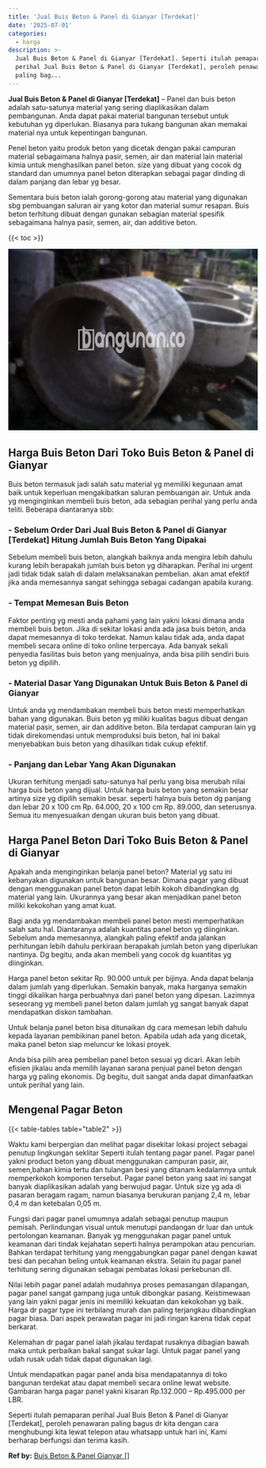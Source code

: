 ```yaml
---
title: 'Jual Buis Beton & Panel di Gianyar [Terdekat]'
date: '2025-07-01'
categories:
  - harga
description: >-
  Jual Buis Beton & Panel di Gianyar [Terdekat]. Seperti itulah pemaparan
  perihal Jual Buis Beton & Panel di Gianyar [Terdekat], peroleh penawaran
  paling bag...
---
```


**Jual Buis Beton & Panel di Gianyar \[Terdekat\]** – Panel dan buis beton adalah satu-satunya material yang sering diaplikasikan dalam pembangunan. Anda dapat pakai material bangunan tersebut untuk kebutuhan yg diperlukan. Biasanya para tukang bangunan akan memakai material nya untuk kepentingan bangunan.

Penel beton yaitu produk beton yang dicetak dengan pakai campuran material sebagaimana halnya pasir, semen, air dan material lain material kimia untuk menghasilkan panel beton. size yang dibuat yang cocok dg standard dan umumnya panel beton diterapkan sebagai pagar dinding di dalam panjang dan lebar yg besar.

Sementara buis beton ialah gorong-gorong atau material yang digunakan sbg pembuangan saluran air yang kotor dan material sumur resapan. Buis beton terhitung dibuat dengan gunakan sebagian material spesifik sebagaimana halnya pasir, semen, air, dan additive beton.

{{< toc >}}

![Jual Buis Beton & Panel di Gianyar [Terdekat]](/images/jual-panel-buis-beton-murah-32.png)

## Harga Buis Beton Dari Toko Buis Beton & Panel di Gianyar

Buis beton termasuk jadi salah satu material yg memiliki kegunaan amat baik untuk keperluan mengakibatkan saluran pembuangan air. Untuk anda yg menginginkan membeli buis beton, ada sebagian perihal yang perlu anda teliti. Beberapa diantaranya sbb:

### \- Sebelum Order Dari Jual Buis Beton & Panel di Gianyar \[Terdekat\] Hitung Jumlah Buis Beton Yang Dipakai

Sebelum membeli buis beton, alangkah baiknya anda mengira lebih dahulu kurang lebih berapakah jumlah buis beton yg diharapkan. Perihal ini urgent jadi tidak tidak salah di dalam melaksanakan pembelian. akan amat efektif jika anda memesannya sangat sehingga sebagai cadangan apabila kurang.

### \- Tempat Memesan Buis Beton

Faktor penting yg mesti anda pahami yang lain yakni lokasi dimana anda membeli buis beton. Jika di sekitar lokasi anda ada jasa buis beton, anda dapat memesannya di toko terdekat. Namun kalau tidak ada, anda dapat membeli secara online di toko online terpercaya. Ada banyak sekali penyedia fasilitas buis beton yang menjualnya, anda bisa pilih sendiri buis beton yg dipilih.

### \- Material Dasar Yang Digunakan Untuk Buis Beton & Panel di Gianyar

Untuk anda yg mendambakan membeli buis beton mesti memperhatikan bahan yang digunakan. Buis beton yg miliki kualitas bagus dibuat dengan material pasir, semen, air dan additive beton. Bila terdapat campuran lain yg tidak direkomendasi untuk memproduksi buis beton, hal ini bakal menyebabkan buis beton yang dihasilkan tidak cukup efektif.

### \- Panjang dan Lebar Yang Akan Digunakan

Ukuran terhitung menjadi satu-satunya hal perlu yang bisa merubah nilai harga buis beton yang dijual. Untuk harga buis beton yang semakin besar artinya size yg dipilih semakin besar. seperti halnya buis beton dg panjang dan lebar 20 x 100 cm Rp. 64.000, 20 x 100 cm Rp. 89.000, dan seterusnya. Semua itu menyesuaikan dengan ukuran buis beton yang dibuat.

## Harga Panel Beton Dari Toko Buis Beton & Panel di Gianyar

Apakah anda menginginkan belanja panel beton? Material yg satu ini kebanyakan digunakan untuk bangunan besar. Dimana pagar yang dibuat dengan menggunakan panel beton dapat lebih kokoh dibandingkan dg material yang lain. Ukurannya yang besar akan menjadikan panel beton miliki kekokohan yang amat kuat.

Bagi anda yg mendambakan membeli panel beton mesti memperhatikan salah satu hal. Diantaranya adalah kuantitas panel beton yg diinginkan. Sebelum anda memesannya, alangkah paling efektif anda jalankan perhitungan lebih dahulu perkiraan berapakah jumlah beton yang diperlukan nantinya. Dg begitu, anda akan membeli yang cocok dg kuantitas yg diinginkan.

Harga panel beton sekitar Rp. 90.000 untuk per bijinya. Anda dapat belanja dalam jumlah yang diperlukan. Semakin banyak, maka harganya semakin tinggi dikalikan harga perbuahnya dari panel beton yang dipesan. Lazimnya seseorang yg membeli panel beton dalam jumlah yg sangat banyak dapat mendapatkan diskon tambahan.

Untuk belanja panel beton bisa ditunaikan dg cara memesan lebih dahulu kepada layanan pembikinan panel beton. Apabila udah ada yang dicetak, maka panel beton siap meluncur ke lokasi proyek.

Anda bisa pilih area pembelian panel beton sesuai yg dicari. Akan lebih efisien jikalau anda memilih layanan sarana penjual panel beton dengan harga yg paling ekonomis. Dg begitu, duit sangat anda dapat dimanfaatkan untuk perihal yang lain.

## Mengenal Pagar Beton

{{< table-tables table="table2" >}}

Waktu kami berpergian dan melihat pagar disekitar lokasi project sebagai penutup lingkungan seklitar Seperti itulah tentang pagar panel. Pagar panel yakni product beton yang dibuat menggunakan campuran pasir, air, semen,bahan kimia tertu dan tulangan besi yang ditanam kedalamnya untuk memperkokoh komponen tersebut. Pagar panel beton yang saat ini sangat banyak diaplikasikan adalah yang berwujud pagar. Untuk size yg ada di pasaran beragam ragam, namun biasanya berukuran panjang 2,4 m, lebar 0,4 m dan ketebalan 0,05 m.

Fungsi dari pagar panel umumnya adalah sebagai penutup maupun pemisah. Perlindungan visual untuk menutupi pandangan dr luar dan untuk pertolongan keamanan. Banyak yg menggunakan pagar panel untuk keamanan dari tindak kejahatan seperti halnya perampokan atau pencurian. Bahkan terdapat terhitung yang menggabungkan pagar panel dengan kawat besi dan pecahan beling untuk keamanan ekstra. Selain itu pagar panel terhitung sering digunakan sebagai pembatas lokasi perkebunan dll.

Nilai lebih pagar panel adalah mudahnya proses pemasangan dilapangan, pagar panel sangat gampang juga untuk dibongkar pasang. Keistimewaan yang lain yakni pagar jenis ini memiliki kekuatan dan kekokohan yg baik. Harga dr pagar type ini terbilang murah dan paling terjangkau dibandingkan pagar biasa. Dari aspek perawatan pagar ini jadi ringan karena tidak cepat berkarat.

Kelemahan dr pagar panel ialah jikalau terdapat rusaknya dibagian bawah maka untuk perbaikan bakal sangat sukar lagi. Untuk pagar panel yang udah rusak udah tidak dapat digunakan lagi.

Untuk mendapatkan pagar panel anda bisa mendapatannya di toko bangunan terdekat atau dapat membeli secara online lewat website. Gambaran harga pagar panel yakni kisaran Rp.132.000 – Rp.495.000 per LBR.

Seperti itulah pemaparan perihal Jual Buis Beton & Panel di Gianyar \[Terdekat\], peroleh penawaran paling bagus dr kita dengan cara menghubungi kita lewat telepon atau whatsapp untuk hari ini, Kami berharap berfungsi dan terima kasih.

**Ref by:** [Buis Beton & Panel Gianyar []](https://id.wikipedia.org/wiki/Buis)
